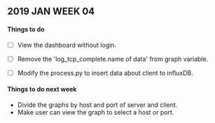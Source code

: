 ## 2019 JAN WEEK 04

#### Things to do

- [ ] View the dashboard without login.

- [ ] Remove the 'log_tcp_complete.name of data' from graph variable.

- [ ] Modify the process.py to insert data about client to influxDB.

#### Things to do next week

- Divide the graphs by host and port of server and client.
- Make user can view the graph to select a host or port.
